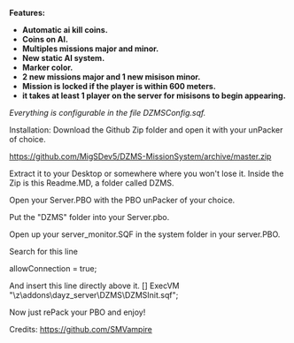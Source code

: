 <b>Features:
- Automatic ai kill coins.
- Coins on AI.
- Multiples missions major and minor.
- New static AI system.
- Marker color.
- 2 new missions major and 1 new misison minor.
- Mission is locked if the player is within 600 meters.
- it takes at least 1 player on the server for misisons to begin appearing.</b>

 <i>Everything is configurable in the file DZMSConfig.sqf.</i>

Installation: 
Download the Github Zip folder and open it with your unPacker of choice.

https://github.com/MigSDev5/DZMS-MissionSystem/archive/master.zip

Extract it to your Desktop or somewhere where you won't lose it. Inside the Zip is this Readme.MD, a folder called DZMS.

Open your Server.PBO with the PBO unPacker of your choice.

Put the "DZMS" folder into your Server.pbo.

Open up your server_monitor.SQF in the system folder in your server.PBO.

Search for this line

allowConnection = true;

And insert this line directly above it.
[] ExecVM "\z\addons\dayz_server\DZMS\DZMSInit.sqf";

Now just rePack your PBO and enjoy!

Credits: 
https://github.com/SMVampire
